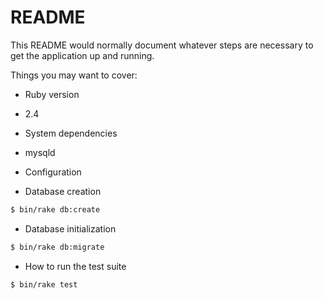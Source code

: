 # README

This README would normally document whatever steps are necessary to get the
application up and running.

Things you may want to cover:

* Ruby version

 - 2.4

* System dependencies

 - mysqld

* Configuration

* Database creation

```bash
$ bin/rake db:create
```

* Database initialization

```bash
$ bin/rake db:migrate
```

* How to run the test suite

```bash
$ bin/rake test
```
